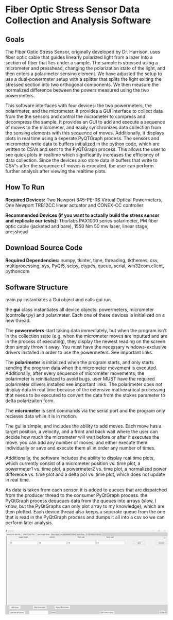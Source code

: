 # Fiber Optic Stress Sensor Data Collection and Analysis Software

## Goals 
The Fiber Optic Stress Sensor, originally developed by Dr. Harrison, uses fiber optic cable that guides linearly polarized light from a lazer into a section of fiber that lies under a sample. The sample is stressed using a micrometer and presshead, changing the polarization state of the light, and then enters a polarimeter sensing element. We have adjusted the setup to use a dual-powermeter setup with a splitter that splits the light exiting the stressed section into two orthogonal components. We then measure the normalized difference between the powers measured using the two powermeters. 
  
This software interfaces with four devices: the two powermeters, the polarimeter, and the micrometer. It provides a GUI interface to collect data from the the sensors and control the micrometer to compress and decompress the sample. It provides an GUI to add and execute a sequence of moves to the micrometer, and easily synchronizes data collection from the sensing elements with this sequence of moves. Additionally, it displays plots in real time using a seperate PyQTGraph process. The sensors and micrometer write data to buffers initialized in the python code, which are written to CSVs and sent to the PyQTGraph process. This allows the user to see quick plots in realtime which significantly increases the efficiency of data collection. Since the devices also store data in buffers that write to CSV's after the sequence of moves is executed, the user can perform further analysis after viewing the realtime plots. 

## How To Run  
**Required Devices:** Two Newport 845-PE-RS Virtual Optical Powermeters, One Newport TRB12CC linear actuator and CONEX-CC controller
     
**Recommended Devices (if you want to actually build the stress sensor and replicate our tests):** Thorlabs PAX1000 series polarimeter, PM fiber optic cable (jacketed and bare), 1550 Nm 50 mw laser, linear stage, presshead    
  
## Download Source Code
**Required Dependencies:** numpy, tkinter, time, threading, tkthemes, csv, multiprocessing, sys, PyQt5, scipy, ctypes, queue, serial, win32com.client, pythoncom


## Software Structure 
main.py instantiates a Gui object and calls gui.run. 

the **gui** class instantiates all device objects: powermeters, micrometer (controller.py) and polarimeter. Each one of these devices is initialized on a new thread.  
  
The **powermeters** start taking data immediately, but when the program isn't in the collection state (e.g. when the micrometer moves are   inputted and are in the process of executing), they display the newest reading on the screen then simply throw it away. You must have the necessary windows-exclusive drivers installed in order to use the powermeters. See important links.
  
The **polarimeter** is initialized when the program starts, and only starts sending the program data when the micrometer movement is executed. Additionally, after every sequence of micrometer movements, the polarimeter is reinitialized to avoid bugs. user MUST have the required polarimeter drivers installed see important links. The polarimeter does not display data in real time because of the extensive mathematical processing that needs to be executed to convert the data from the stokes parameter to delta polarizaiton form. 
  
The **micrometer** is sent commands via the serial port and the program only recieves data while it is in motion. 

The gui is simple, and includes the ability to add moves. Each move has a target position, a velocity, and a front and back wait where the user can decide how much the micrometer will wait before or after it executes the move. you can add any number of moves, and either execute them individually or save and execute them all in order any number of times.  
  
Additionally, the software includes the ability to display real time plots, which currently consist of a micrometer position vs. time plot, a powermeter1 vs. time plot, a powermeter2 vs. time plot, a normalized power difference vs. time plot and a delta pol vs. time plot, which does not update in real time.   
  
As data is taken from each sensor, it is added to queues that are dispatched from the producer thread to the consumer PyQtGraph process. the PyQtGraph process dequeues data from the queues into arrays (slow, I know, but the PyQtGraphs can only plot array to my knowledge), which are then plotted. Each device thread also keeps a seperate queue from the one that is read in the PyQtGraph process and dumps it all into a csv so we can perform later analysis. 


![Software main screen](images/main_screen.png)